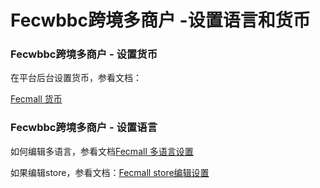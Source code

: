 Fecwbbc跨境多商户 -设置语言和货币
=========


### Fecwbbc跨境多商户 - 设置货币

在平台后台设置货币，参看文档：

[Fecmall 货币](http://www.fecmall.com/doc/fecshop-guide/instructions/cn-2.0/guide-fecmall_currency.html)



### Fecwbbc跨境多商户 - 设置语言


如何编辑多语言，参看文档[Fecmall 多语言设置](http://www.fecmall.com/doc/fecshop-guide/instructions/cn-2.0/guide-fecmall_mutil_lang.html)



如果编辑store，参看文档：[Fecmall store编辑设置](http://www.fecmall.com/doc/fecshop-guide/instructions/cn-2.0/guide-fecmall_store.html)




